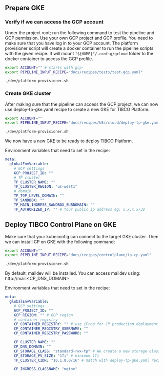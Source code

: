 ## Prepare GKE

### Verify if we can access the GCP account

Under the project root; run the following command to test the pipeline and GCP permission. Use your own GCP project and GCP profile.
You need to make sure that you have log in to your GCP account. The platform provisioner script will create a docker container to run the pipeline scripts with the given recipe.
It will mount `"${HOME}"/.config/gcloud` folder to the docker container to access the GCP profile.

```bash
export ACCOUNT="" # starts with gcp-
export PIPELINE_INPUT_RECIPE="docs/recipes/tests/test-gcp.yaml"

./dev/platform-provisioner.sh
```

### Create GKE cluster

After making sure that the pipeline can access the GCP project, we can now use deploy-tp-gke.yaml recipe to create a new GKE for TIBCO Platform.

```bash
export ACCOUNT=""
export PIPELINE_INPUT_RECIPE="docs/recipes/k8s/cloud/deploy-tp-gke.yaml"

./dev/platform-provisioner.sh
```

We now have a new GKE to be ready to deploy TIBCO Platform.

Environment variables that need to set in the recipe:
```yaml
meta:
  globalEnvVariable:
    # GCP settings
    GCP_PROJECT_ID: ""
    # TP cluster
    TP_CLUSTER_NAME: ""
    TP_CLUSTER_REGION: "us-west1"
    # domain
    TP_TOP_LEVEL_DOMAIN: ""
    TP_SANDBOX: ""
    TP_MAIN_INGRESS_SANDBOX_SUBDOMAIN: ""
    TP_AUTHORIZED_IP: "" # Your public ip address eg: x.x.x.x/32
```

## Deploy TIBCO Control Plane on GKE

Make sure that your kubeconfig can connect to the target GKE cluster. Then we can install CP on GKE with the following command:

```bash
export ACCOUNT=""
export PIPELINE_INPUT_RECIPE="docs/recipes/controlplane/tp-cp.yaml"

./dev/platform-provisioner.sh
```

By default; maildev will be installed. You can access maildev using: http://mail.<CP_DNS_DOMAIN>

Environment variables that need to set in the recipe:
```yaml
meta:
  globalEnvVariable:
    # GCP settings
    GCP_PROJECT_ID: ""
    GCP_REGION: "" # GCP region
    # container registry
    CP_CONTAINER_REGISTRY: "" # use jFrog for CP production deployment 
    CP_CONTAINER_REGISTRY_USERNAME: ""
    CP_CONTAINER_REGISTRY_PASSWORD: ""

    CP_CLUSTER_NAME: ""
    CP_DNS_DOMAIN: ""
    CP_STORAGE_CLASS: "standard-rwx-tp" # We create a new storage class for CP
    CP_STORAGE_PV_SIZE: "1Ti" # minimum 1Ti
    TP_CLUSTER_CIDR: "10.1.0.0/16" # match with deploy-tp-gke.yaml recipe

    CP_INGRESS_CLASSNAME: "nginx" 
```

